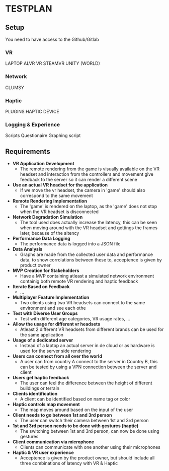 # TESTPLAN

## Setup
You need to have access to the Github/Gitlab

### VR
LAPTOP
ALVR
VR
STEAMVR
UNITY (WORLD)

### Network
CLUMSY

### Haptic
PLUGINS
HAPTIC DEVICE

### Logging & Experience
Scripts
Questionaire
Graphing script

## Requirements 
- **VR Application Development**              
    - The remote rendering from the game is visually available on the VR headset and interaction from the controllers and movement give feedback to the server so it can render a different scene
- **Use an actual VR headset for the application** 
    - If we move the vr headset, the camera in 'game' should also correspond to the same movement
- **Remote Rendering Implementation**              
    - The 'game' is rendered on the laptop, as the 'game' does not stop when the VR headset is disconnected
- **Network Degradation Simulation**               
    - The tool used does actually increase the latency, this can be seen when moving around with the VR headset and gettings the frames later, because of the altency
- **Performance Data Logging**                     
    - The performance data is logged into a JSON file
- **Data Analysis**                                
    - Graphs are made from the collected user data and performance data, to show corrolations between these to, acceptence is given by product owner
- **MVP Creation for Stakeholders**                
    - Have a MVP containing atleast a simulated network environment containig both remote VR rendering and haptic feedback
- **Iterate Based on Feedback**                    
    - ...
- **Multiplayer Feature Implementation**           
    - Two clients using two VR headsets can connect to the same environment and see each othe
- **Test with Diverse User Groups**                
    - Test with different age categories, VR usage rates, ...
- **Allow the usage for different vr headsets**    
    - Atleast 2 different VR headsets from different brands can be used for the same application
- **Usage of a dedicated server**                  
    - Instead of a laptop an actual server in de cloud or as hardware is used for the server side rendering
- **Users can connect from all over the world**    
    - A user can from country A connect to the server in Country B, this can be tested by using a VPN connection between the server and client
- **Users get haptic feedback**                    
    - The user can feel the difference between the height of different buildings or terrain
- **Clients identification**
    - A client can be identified based on name tag or color
- **Haptic controls map movement**
    - The map moves around based on the input of the user
- **Client needs to go between 1st and 3rd person**
    - The user can switch their camera between 1st and 3rd person
- **1st and 3rd person needs to be done with gestures (haptic)**
    - The switching between 1st and 3rd person, can now be done using gestures
- **Client communication via microphone**
    - Clients can communicate with one another using their microphones
- **Haptic & VR user experience**
    - Acceptence is given by the product owner, but should include all three combinations of latency with VR & Haptic

